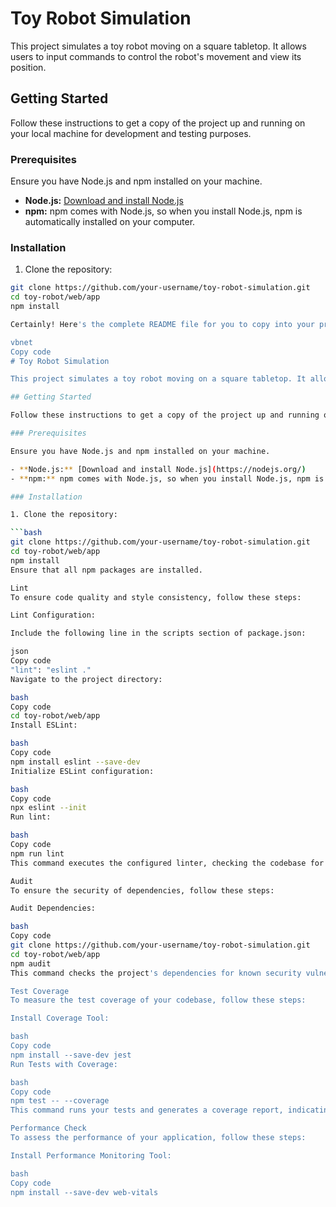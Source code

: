 # Toy Robot Simulation

This project simulates a toy robot moving on a square tabletop. It allows users to input commands to control the robot's movement and view its position.

## Getting Started

Follow these instructions to get a copy of the project up and running on your local machine for development and testing purposes.

### Prerequisites

Ensure you have Node.js and npm installed on your machine.

- **Node.js:** [Download and install Node.js](https://nodejs.org/)
- **npm:** npm comes with Node.js, so when you install Node.js, npm is automatically installed on your computer.

### Installation

1. Clone the repository:

```bash
git clone https://github.com/your-username/toy-robot-simulation.git
cd toy-robot/web/app
npm install

Certainly! Here's the complete README file for you to copy into your project:

vbnet
Copy code
# Toy Robot Simulation

This project simulates a toy robot moving on a square tabletop. It allows users to input commands to control the robot's movement and view its position.

## Getting Started

Follow these instructions to get a copy of the project up and running on your local machine for development and testing purposes.

### Prerequisites

Ensure you have Node.js and npm installed on your machine.

- **Node.js:** [Download and install Node.js](https://nodejs.org/)
- **npm:** npm comes with Node.js, so when you install Node.js, npm is automatically installed on your computer.

### Installation

1. Clone the repository:

```bash
git clone https://github.com/your-username/toy-robot-simulation.git
cd toy-robot/web/app
npm install
Ensure that all npm packages are installed.

Lint
To ensure code quality and style consistency, follow these steps:

Lint Configuration:

Include the following line in the scripts section of package.json:

json
Copy code
"lint": "eslint ."
Navigate to the project directory:

bash
Copy code
cd toy-robot/web/app
Install ESLint:

bash
Copy code
npm install eslint --save-dev
Initialize ESLint configuration:

bash
Copy code
npx eslint --init
Run lint:

bash
Copy code
npm run lint
This command executes the configured linter, checking the codebase for syntax errors, style violations, and other issues.

Audit
To ensure the security of dependencies, follow these steps:

Audit Dependencies:

bash
Copy code
git clone https://github.com/your-username/toy-robot-simulation.git
cd toy-robot/web/app
npm audit
This command checks the project's dependencies for known security vulnerabilities by analyzing the npm package tree. Regularly auditing dependencies helps ensure that the application remains secure and protected against potential security threats arising from vulnerable dependencies.

Test Coverage
To measure the test coverage of your codebase, follow these steps:

Install Coverage Tool:

bash
Copy code
npm install --save-dev jest
Run Tests with Coverage:

bash
Copy code
npm test -- --coverage
This command runs your tests and generates a coverage report, indicating which parts of your code are covered by tests and which are not.

Performance Check
To assess the performance of your application, follow these steps:

Install Performance Monitoring Tool:

bash
Copy code
npm install --save-dev web-vitals
